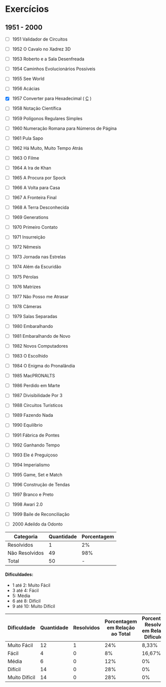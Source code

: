 # Exercícios
## 1951 - 2000

- [ ] 1951	Validador de Circuitos
- [ ] 1952	O Cavalo no Xadrez 3D
- [ ] 1953	Roberto e a Sala Desenfreada
- [ ] 1954	Caminhos Evolucionários Possíveis
- [ ] 1955	See World
- [ ] 1956	Acácias
- [x] 1957	Converter para Hexadecimal ( [C](https://github.com/thiagoeletronicag7/BeeCrowd/blob/main/C%C3%B3digos/1951%20-%202000/1957%20-%20Converter%20para%20Hexadecimal/1957%20-%20Converter%20para%20Hexadecimal.c) )
- [ ] 1958	Notação Científica
- [ ] 1959	Polígonos Regulares Simples
- [ ] 1960	Numeração Romana para Números de Página
- [ ] 1961	Pula Sapo
- [ ] 1962	Há Muito, Muito Tempo Atrás
- [ ] 1963	O Filme
- [ ] 1964	A Ira de Khan
- [ ] 1965	A Procura por Spock
- [ ] 1966	A Volta para Casa
- [ ] 1967	A Fronteira Final
- [ ] 1968	A Terra Desconhecida
- [ ] 1969	Generations
- [ ] 1970	Primeiro Contato
- [ ] 1971	Insurreição
- [ ] 1972	Nêmesis
- [ ] 1973	Jornada nas Estrelas
- [ ] 1974	Além da Escuridão
- [ ] 1975	Pérolas
- [ ] 1976	Matrizes
- [ ] 1977	Não Posso me Atrasar
- [ ] 1978	Câmeras
- [ ] 1979	Salas Separadas
- [ ] 1980	Embaralhando
- [ ] 1981	Embaralhando de Novo
- [ ] 1982	Novos Computadores
- [ ] 1983	O Escolhido
- [ ] 1984	O Enigma do Pronalândia
- [ ] 1985	MacPRONALTS
- [ ] 1986	Perdido em Marte
- [ ] 1987	Divisibilidade Por 3
- [ ] 1988	Circuitos Turísticos
- [ ] 1989	Fazendo Nada
- [ ] 1990	Equilíbrio
- [ ] 1991	Fábrica de Pontes
- [ ] 1992	Ganhando Tempo
- [ ] 1993	Ele é Preguiçoso
- [ ] 1994	Imperialismo
- [ ] 1995	Game, Set e Match
- [ ] 1996	Construção de Tendas
- [ ] 1997	Branco e Preto
- [ ] 1998	Awari 2.0
- [ ] 1999	Baile de Reconciliação
- [ ] 2000	Adeildo da Odonto


| Categoria  | Quantidade | Porcentagem |
| ------------- | ------------- | ------------- |
| Resolvidos | 1 | 2% |
| Não Resolvidos  | 49 | 98% |
| Total  | 50 | - |

#### Dificuldades:
- 1 até 2: Muito Fácil
- 3 até 4: Fácil
- 5: Média
- 6 até 8: Difícil
- 9 até 10: Muito Difícil

| Dificuldade | Quantidade | Resolvidos | Porcentagem em Relação ao Total | Porcentagem Resolvidos em Relação à Dificuldade|
| ------------- | ------------- | ------------- | ------------- | ------------- |
| Muito Fácil | 12 | 1 | 24% | 8,33% |
| Fácil | 4 | 0 | 8% | 16,67% |
| Média | 6 | 0 | 12% | 0% |
| Difícil | 14 | 0 | 28% | 0% |
| Muito Difícil | 14 | 0 | 28% | 0% |
